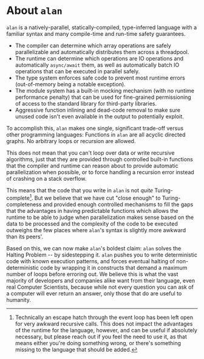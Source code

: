 # About `alan`

`alan` is a natively-parallel, statically-compiled, type-inferred language with a familiar syntax and many compile-time and run-time safety guarantees.

* The compiler can determine which array operations are safely parallelizable and automatically distributes them across a threadpool.
* The runtime can determine which operations are IO operations and automatically `async/await` them, as well as automatically batch IO operations that can be executed in parallel safely.
* The type system enforces safe code to prevent most runtime errors (out-of-memory being a notable exception).
* The module system has a built-in mocking mechanism (with no runtime performance penalty) that can be used for fine-grained permissioning of access to the standard library for third-party libraries.
* Aggressive function inlining and dead-code removal to make sure unused code isn't even available in the output to potentially exploit.

To accomplish this, `alan` makes one single, significant trade-off versus other programming languages: Functions in `alan` are all acyclic directed graphs. No arbitrary loops or recursion are allowed.

This does not mean that you can't loop over data or write recursive algorithms, just that they are provided through controlled built-in functions that the compiler and runtime can reason about to provide automatic parallelization when possible, or to force handling a recursion error instead of crashing on a stack overflow.

This means that the code that you write in `alan` is not *quite* Turing-complete[^1]. But we believe that we have cut "close enough" to Turing-completeness and provided enough controlled mechanisms to fill the gaps that the advantages in having predictable functions which allows the runtime to be able to judge when parallelization makes sense based on the data to be processed and the complexity of the code to be executed outweighs the few places where `alan`'s syntax is slightly more awkward than its peers'.

Based on this, we can now make `alan`'s boldest claim: `alan` solves the Halting Problem -- by sidestepping it. `alan` pushes you to write deterministic code with known execution patterns, and forces eventual halting of non-deterministic code by wrapping it in constructs that demand a maximum number of loops before erroring out. We believe this is what the vast majority of developers and companies alike want from their language, even real Computer Scientists, because while not every question you can ask of a computer will ever return an answer, only those that do are useful to humanity.

[^1]: Technically an escape hatch through the event loop has been left open for very awkward recursive calls. This does not impact the advantages of the runtime for the language, however, and can be useful if absolutely necessary, but please reach out if you feel the need to use it, as that means either you're doing something wrong, or there's something missing to the language that should be added.
